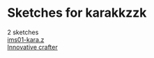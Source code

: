 # Sketches for karakkzzk
2 sketches  
[ims01-kara.z](https://editor.p5js.org/karakkzzk/sketches/LYvffn-eM)<!-- 2024-03-26T13:19:15.089Z -->  
[Innovative crafter](https://editor.p5js.org/karakkzzk/sketches/OcjJ4foZE)<!-- 2024-03-26T02:11:14.564Z -->  